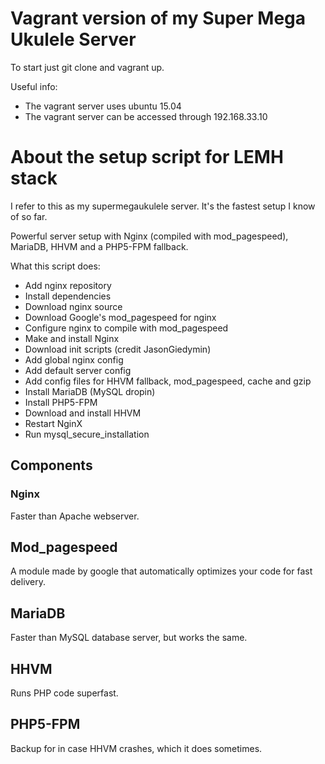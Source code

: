 # Vagrant version of my Super Mega Ukulele Server

To start just git  clone and vagrant up.

Useful info:

- The vagrant server uses ubuntu 15.04
- The vagrant server can be accessed through 192.168.33.10

# About the setup script for LEMH stack

I refer to this as my supermegaukulele server. It's the fastest setup I know of so far.

Powerful server setup with Nginx (compiled with mod_pagespeed), MariaDB, HHVM and a PHP5-FPM fallback.

What this script does:

- Add nginx repository
- Install dependencies
- Download nginx source
- Download Google's mod_pagespeed for nginx
- Configure nginx to compile with mod_pagespeed
- Make and install Nginx
- Download init scripts (credit JasonGiedymin)
- Add global nginx config
- Add default server config
- Add config files for HHVM fallback, mod_pagespeed, cache and gzip
- Install MariaDB (MySQL dropin)
- Install PHP5-FPM
- Download and install HHVM
- Restart NginX
- Run mysql_secure_installation

## Components

### Nginx

Faster than Apache webserver.

## Mod_pagespeed

A module made by google that automatically optimizes your code for fast delivery.

## MariaDB

Faster than MySQL database server, but works the same.

## HHVM

Runs PHP code superfast.

## PHP5-FPM

Backup for in case HHVM crashes, which it does sometimes.